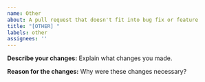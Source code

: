 ```yaml
---
name: Other
about: A pull request that doesn't fit into bug fix or feature
title: "[OTHER] "
labels: other
assignees: ''
---
```


**Describe your changes:**
Explain what changes you made.

**Reason for the changes:**
Why were these changes necessary?
